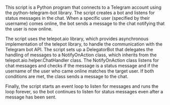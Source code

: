 This script is a Python program that connects to a Telegram account using the python-telegram-bot library. The script creates a bot and listens for status messages in the chat. When a specific user (specified by their username) comes online, the bot sends a message to the chat notifying that the user is now online.

The script uses the telepot.aio library, which provides asynchronous implementation of the telepot library, to handle the communication with the Telegram bot API. The script sets up a DelegatorBot that delegates the handling of messages to a NotifyOnAction class, which inherits from the telepot.aio.helper.ChatHandler class. The NotifyOnAction class listens for chat messages and checks if the message is a status message and if the username of the user who came online matches the target user. If both conditions are met, the class sends a message to the chat.

Finally, the script starts an event loop to listen for messages and runs the loop forever, so the bot continues to listen for status messages even after a message has been sent.



